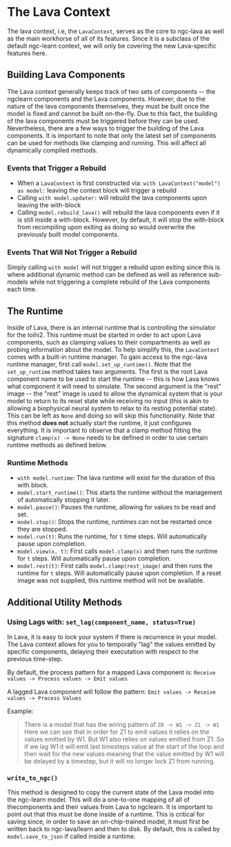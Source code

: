 # The Lava Context

The lava context, i.e, the `LavaContext`, serves as the core to ngc-lava as well 
as the main workhorse of all of its features. Since it is a subclass of the 
default ngc-learn context, we will only be covering the new Lava-specific 
features here.

## Building Lava Components

The Lava context generally keeps track of two sets of components -- the ngclearn 
components and the Lava components. However, due to the nature of the lava 
components themselves, they must be built once the model is fixed and cannot be 
built on-the-fly. Due to this fact, the building of the lava components must 
be triggered before they can be used. Nevertheless, there are a few ways to trigger the 
building of the Lava components. It is important to note that only the latest set 
of components can be used for methods like clamping and running. This will 
affect all dynamically compiled methods.

### Events that Trigger a Rebuild

- When a `LavaContext` is first constructed via: `with LavaContext("model") as model:` 
  leaving the context block will trigger a rebuild
- Calling `with model.updater:` will rebuild the lava components upon leaving the 
  with-block
- Calling `model.rebuild_lava()` will rebuild the lava components even if it is 
  still inside a with-block. However, by default, it will stop the with-block 
  from recompiling upon exiting as doing so would overwrite the previously built
  model components.

### Events That Will Not Trigger a Rebuild

Simply calling `with model` will not trigger a rebuild upon exiting since this is 
where additional dynamic method can be defined as well as reference sub-models 
while not triggering a complete rebuild of the Lava components each time.

## The Runtime

Inside of Lava, there is an internal runtime that is controlling the simulator 
for the loihi2. This runtime must be started in order to act upon Lava components, 
such as clamping values to their compartments as well as probing information
about the model. To help simplify this, the `LavaContext` comes with a built-in 
runtime manager. To gain access to the ngc-lava runtime manager, first call 
`model.set_up_runtime()`. Note that the `set_up_runtime` method takes two 
arguments. The first is the root Lava component name to be used to start the 
runtime -- this is how Lava knows what component it will need to simulate. The
second argument is the "rest" image -- the "rest" image is used to allow the 
dynamical system that is your model to return to its reset state while 
receiving no input (this is akin to allowing a biophysical neural system to relax 
to its resting potential state). This can be left as `None` and doing so will 
skip this functionality. Note that this method <b>does not</b> actually start 
the runtime, it just configures everything. It is important to observe that a 
clamp method fitting the signature `clamp(x) -> None` needs to be defined in 
order to use certain runtime methods as defined below.

### Runtime Methods

- `with model.runtime`: The lava runtime will exist for the duration of this 
   with block.
- `model.start_runtime()`: This starts the runtime without the management of 
   automatically stopping it later.
- `model.pause()`: Pauses the runtime, allowing for values to be read and set.
- `model.stop()`: Stops the runtime, runtimes can not be restarted once they are 
   stopped.
- `model.run(t)`: Runs the runtime, for `t` time steps. Will automatically pause 
   upon completion.
- `model.view(x, t)`: First calls `model.clamp(x)` and then runs the runtime for 
  `t` steps. Will automatically pause upon completion.
- `model.rest(t)`: First calls `model.clamp(rest_image)` and then runs the 
  runtime for `t` steps. Will automatically pause upon completion. If a reset 
  image was not supplied, this runtime method will not be available.

## Additional Utility Methods

### Using Lags with: `set_lag(component_name, status=True)`

In Lava, it is easy to lock your system if there is recurrence in your model.
The Lava context allows for you to temporally "lag" the values emitted by 
specific components, delaying their executation with respect to the previous 
time-step.

By default, the process pattern for a mapped Lava component is: 
`Receive values -> Process values -> Emit values`

A lagged Lava component will follow the pattern: 
`Emit values -> Receive values -> Process Values`

Example:
> There is a model that has the wiring pattern of `Z0 -> W1 -> Z1 -> W1`
> Here we can see that in order for Z1 to emit values it relies on the values
> emitted by W1. But W1 also relies on values emitted from Z1. So if we lag
> W1 it will emit last timesteps value at the start of the loop and then wait
> for the new values meaning that the value emitted by W1 will be delayed by a
> timestep, but it will no longer lock Z1 from running.

### `write_to_ngc()`

This method is designed to copy the current state of the Lava model into the 
ngc-learn model. This will do a one-to-one mapping of all of thecomponents and 
their values from Lava to ngclearn. It is important to point out that this must 
be done inside of a runtime. This is critical for saving since, in order to save 
an on-chip-trained model, it must first be written back to ngc-lava/learn 
and then to disk. By default, this is called by `model.save_to_json` if called 
inside a runtime.
